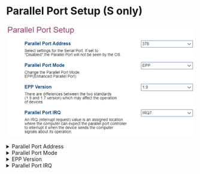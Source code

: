 # Parallel Port Setup (S only) #

![](./img/thinkcenter_parallel_port_setup.png)
<details><summary>Parallel Port Address</summary>
One of 3 possible options for parallel port address:

1.  **378** - enables logical parallel port 378. Default.
2.  278 - enables logical parallel port 278.
3.  Disabled - disables the parallel port.

<!-- TODO: add WMI -->
</details>

<details><summary>Parallel Port Mode</summary>
The parallel port mode has only one value: EPP (Enhanced Parallel Port).

<!-- TODO: add WMI -->
</details>

<details><summary>EPP Version</summary>
Version of the EPP (Enhanced Parallel Port) standard used.
One of 2 possible options for EPP standard:

1.  **1.9** - enables version 1.9. Default.
2.  1.7 - enables version 1.7.

<!-- TODO: add WMI -->
> **Note** Version 1.7 is supported as an optional setting for backward compatibility with older devices.
</details>

<details><summary>Parallel Port IRQ</summary>
Settings for the IRQ (Interrupt Request) line.
One of 2 possible options for IRQ line:

1.  **IRQ7** - enables interrupt line 7. Default.
2.  IRQ 5 - enables interrupt line 5.

<!-- TODO: add WMI -->
</details>
